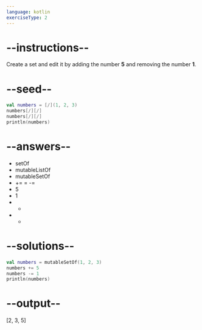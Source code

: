 ```yaml
---
language: kotlin
exerciseType: 2
---
```


# --instructions--

Create a set and edit it by adding the number __5__ and removing the number __1__.

# --seed--

```kotlin
val numbers = [/](1, 2, 3)
numbers[/][/]
numbers[/][/]
println(numbers)
```

# --answers--

- setOf
- mutableListOf
- mutableSetOf
-  += 
=  -= 
- 5
- 1
-  + 
-  - 

# --solutions--

```kotlin
val numbers = mutableSetOf(1, 2, 3)
numbers += 5
numbers -= 1
println(numbers)
```

# --output--

[2, 3, 5]
